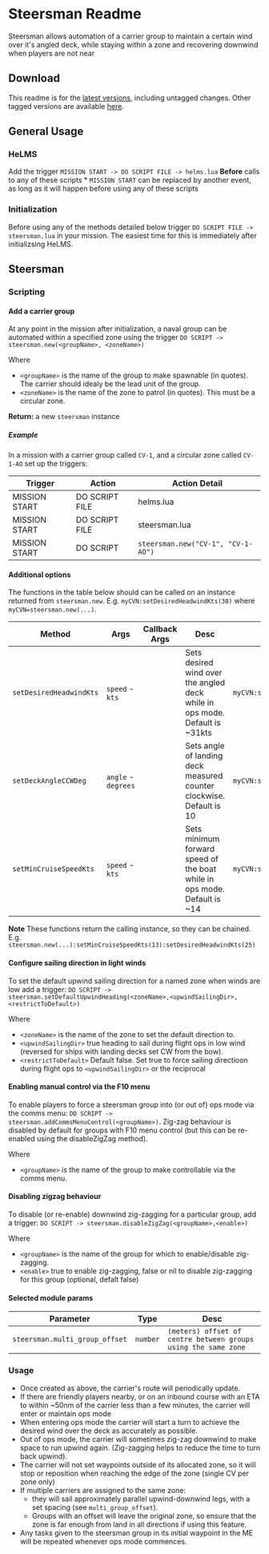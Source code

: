 # Steersman Readme

Steersman allows automation of a carrier group to maintain a certain wind over it's angled deck, while staying within a zone and recovering downwind when players are not near

## Download
This readme is for the [latest versions](https://github.com/HappyGnome/DCS_Scripts/releases/tag/Latest), including untagged changes. Other tagged versions are available [here](https://github.com/HappyGnome/DCS_Scripts/tags).

## General Usage

### HeLMS
Add the trigger `MISSION START -> DO SCRIPT FILE -> helms.lua`
**Before** calls to any of these scripts
\* `MISSION START` can be replaced by another event, as long as it will happen before using any of these scripts

### Initialization

Before using any of the methods detailed below trigger `DO SCRIPT FILE -> steersman.lua` in your mission. The easiest time for this is immediately after initializsing HeLMS.

## Steersman

### Scripting

#### Add a carrier group

At any point in the mission after initialization, a naval group can be automated within a specified zone using the trigger `DO SCRIPT -> steersman.new(<groupName>, <zoneName>)` 

Where
* `<groupName>` is the name of the group to make spawnable (in quotes). The carrier should idealy be the lead unit of the group.
* `<zoneName>` is the name of the zone to patrol (in quotes). This must be a circular zone.

**Return:** a new `steersman` instance

##### Example

In a mission with a carrier group called `CV-1`, and a circular zone called `CV-1-AO` set up the triggers:

|Trigger|Action|Action Detail|
|---|---|---|
|MISSION START|DO SCRIPT FILE|helms.lua|
|MISSION START|DO SCRIPT FILE|steersman.lua|
|MISSION START|DO SCRIPT|`steersman.new("CV-1", "CV-1-AO")`|

#### Additional options

The functions in the table below should can be called on an instance returned from `steersman.new`. E.g. `myCVN:setDesiredHeadwindKts(30)`
where `myCVN=steersman.new(...)`.

|Method|Args|Callback Args|Desc|Example|
|---|---|---|---|---|
|`setDesiredHeadwindKts`|`speed` - `kts`||Sets desired wind over the angled deck while in ops mode. Default is ~31kts|`myCVN:setDesiredHeadwindKts(30)`|
|`setDeckAngleCCWDeg`|`angle` - `degrees`||Sets angle of landing deck measured counter clockwise. Default is 10|`myCVN:setDeckAngleCCWDeg(10)`|
|`setMinCruiseSpeedKts`|`speed` - `kts`||Sets minimum forward speed of the boat while in ops mode. Default is ~14|`myCVN:setMinCruiseSpeedKts(8)`|

**Note** These functions return the calling instance, so they can be chained. E.g. `steersman.new(...):setMinCruiseSpeedKts(13):setDesiredHeadwindKts(25)`	

#### Configure sailing direction in light winds

To set the default upwind sailing direction for a named zone when winds are low add a trigger: `DO SCRIPT -> steersman.setDefaultUpwindHeading(<zoneName>,<upwindSailingDir>, <restrictToDefault>)` 

Where
* `<zoneName>` is the name of the zone to set the default direction to.
* `<upwindSailingDir>` true heading to sail during flight ops in low wind (reversed for ships with landing decks set CW from the bow).
* `<restrictToDefault>` Default false. Set true to force sailing directioon during flight ops to `<upwindSailingDir>` or the reciprocal

#### Enabling manual control via the F10 menu

To enable players to force a steersman group into (or out of) ops mode via the comms menu: `DO SCRIPT -> steersman.addCommsMenuControl(<groupName>)`.
Zig-zag behaviour is disabled by default for groups with F10 menu control (but this can be re-enabled using the disableZigZag method).

Where
* `<groupName>` is the name of the group to make controllable via the comms menu.

#### Disabling zigzag behaviour

To disable (or re-enable) downwind zig-zagging for a particular group, add a trigger: `DO SCRIPT -> steersman.disableZigZag(<groupName>,<enable>)` 

Where
* `<groupName>` is the name of the group for which to enable/disable zig-zagging.
* `<enable>` true to enable zig-zagging, false or nil to disable zig-zagging for this group (optional, defalt false)

#### Selected module params
|Parameter|Type|Desc|
|---|---|---|
|`steersman.multi_group_offset`|`number`|`(meters) offset of centre between groups using the same zone`|

### Usage
* Once created as above, the carrier's route will periodically update. 
* If there are friendly players nearby, or on an inbound course with an ETA to within ~50nm of the carrier less than a few minutes, the carrier will enter or maintain ops mode
* When entering ops mode the carrier will start a turn to achieve the desired wind over the deck as accurately as possible. 
* Out of ops mode, the carrier will sometimes zig-zag downwind to make space to run upwind again. (Zig-zagging helps to reduce the time to turn back upwind).
* The carrier will not set waypoints outside of its allocated zone, so it will stop or reposition when reaching the edge of the zone (single CV per zone only)
* If multiple carriers are assigned to the same zone:
    * they will sail approximately parallel upwind-downwind legs, with a set spacing (see `multi_group_offset`). 
    * Groups with an offset will leave the original zone, so ensure that the zone is far enough from land in all directions if using this feature.
* Any tasks given to the steersman group in its initial waypoint in the ME will be repeated whenever ops mode commences.
